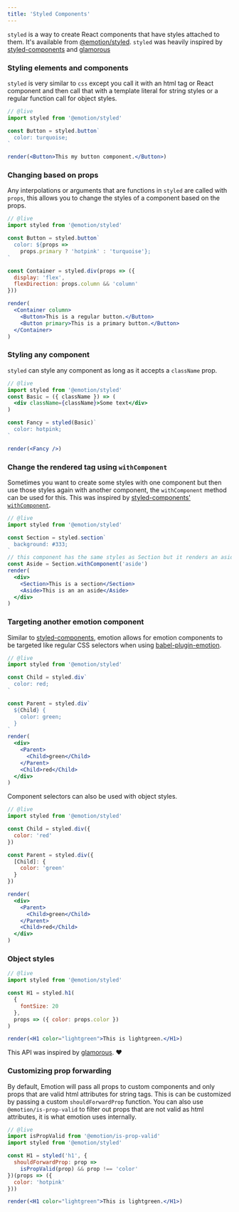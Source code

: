 ```yaml
---
title: 'Styled Components'
---
```


`styled` is a way to create React components that have styles attached to them. It's available from [@emotion/styled](/packages/@emotion/styled). `styled` was heavily inspired by [styled-components](https://www.styled-components.com/) and [glamorous](https://glamorous.rocks/)

### Styling elements and components

`styled` is very similar to `css` except you call it with an html tag or React component and then call that with a template literal for string styles or a regular function call for object styles.

```jsx
// @live
import styled from '@emotion/styled'

const Button = styled.button`
  color: turquoise;
`

render(<Button>This my button component.</Button>)
```

### Changing based on props

Any interpolations or arguments that are functions in `styled` are called with `props`, this allows you to change the styles of a component based on the props.

```jsx
// @live
import styled from '@emotion/styled'

const Button = styled.button`
  color: ${props =>
    props.primary ? 'hotpink' : 'turquoise'};
`

const Container = styled.div(props => ({
  display: 'flex',
  flexDirection: props.column && 'column'
}))

render(
  <Container column>
    <Button>This is a regular button.</Button>
    <Button primary>This is a primary button.</Button>
  </Container>
)
```

### Styling any component

`styled` can style any component as long as it accepts a `className` prop.

```jsx
// @live
import styled from '@emotion/styled'
const Basic = ({ className }) => (
  <div className={className}>Some text</div>
)

const Fancy = styled(Basic)`
  color: hotpink;
`

render(<Fancy />)
```

### Change the rendered tag using `withComponent`

Sometimes you want to create some styles with one component but then use those styles again with another component, the `withComponent` method can be used for this. This was inspired by [styled-components' `withComponent`](https://www.styled-components.com/docs/api#withcomponent).

```jsx
// @live
import styled from '@emotion/styled'

const Section = styled.section`
  background: #333;
`
// this component has the same styles as Section but it renders an aside
const Aside = Section.withComponent('aside')
render(
  <div>
    <Section>This is a section</Section>
    <Aside>This is an an aside</Aside>
  </div>
)
```

### Targeting another emotion component

Similar to [styled-components](https://www.styled-components.com/docs/faqs#can-i-refer-to-other-components), emotion allows for emotion components to be targeted like regular CSS selectors when using [babel-plugin-emotion](/packages/babel-plugin-emotion.md).

```jsx
// @live
import styled from '@emotion/styled'

const Child = styled.div`
  color: red;
`

const Parent = styled.div`
  ${Child} {
    color: green;
  }
`
render(
  <div>
    <Parent>
      <Child>green</Child>
    </Parent>
    <Child>red</Child>
  </div>
)
```

Component selectors can also be used with object styles.

```jsx
// @live
import styled from '@emotion/styled'

const Child = styled.div({
  color: 'red'
})

const Parent = styled.div({
  [Child]: {
    color: 'green'
  }
})

render(
  <div>
    <Parent>
      <Child>green</Child>
    </Parent>
    <Child>red</Child>
  </div>
)
```

### Object styles

```jsx
// @live
import styled from '@emotion/styled'

const H1 = styled.h1(
  {
    fontSize: 20
  },
  props => ({ color: props.color })
)

render(<H1 color="lightgreen">This is lightgreen.</H1>)
```

This API was inspired by [glamorous](https://github.com/paypal/glamorous). ❤️

### Customizing prop forwarding

By default, Emotion will pass all props to custom components and only props that are valid html attributes for string tags. This is can be customized by passing a custom `shouldForwardProp` function. You can also use `@emotion/is-prop-valid` to filter out props that are not valid as html attributes, it is what emotion uses internally.

```jsx
// @live
import isPropValid from '@emotion/is-prop-valid'
import styled from '@emotion/styled'

const H1 = styled('h1', {
  shouldForwardProp: prop =>
    isPropValid(prop) && prop !== 'color'
})(props => ({
  color: 'hotpink'
}))

render(<H1 color="lightgreen">This is lightgreen.</H1>)
```
